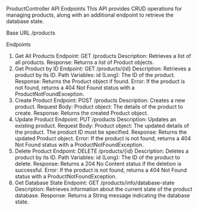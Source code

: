 ProductController API Endpoints
This API provides CRUD operations for managing products, along with an additional endpoint to retrieve the database state.

Base URL
/products

Endpoints
1. Get All Products
Endpoint: GET /products
Description: Retrieves a list of all products.
Response: Returns a list of Product objects.
2. Get Product by ID
Endpoint: GET /products/{id}
Description: Retrieves a product by its ID.
Path Variables:
id (Long): The ID of the product.
Response: Returns the Product object if found.
Error: If the product is not found, returns a 404 Not Found status with a ProductNotFoundException.
3. Create Product
Endpoint: POST /products
Description: Creates a new product.
Request Body:
Product object: The details of the product to create.
Response: Returns the created Product object.
4. Update Product
Endpoint: PUT /products
Description: Updates an existing product.
Request Body:
Product object: The updated details of the product. The product ID must be specified.
Response: Returns the updated Product object.
Error: If the product is not found, returns a 404 Not Found status with a ProductNotFoundException.
5. Delete Product
Endpoint: DELETE /products/{id}
Description: Deletes a product by its ID.
Path Variables:
id (Long): The ID of the product to delete.
Response: Returns a 204 No Content status if the deletion is successful.
Error: If the product is not found, returns a 404 Not Found status with a ProductNotFoundException.
6. Get Database State
Endpoint: GET /products/info/database-state
Description: Retrieves information about the current state of the product database.
Response: Returns a String message indicating the database state.
